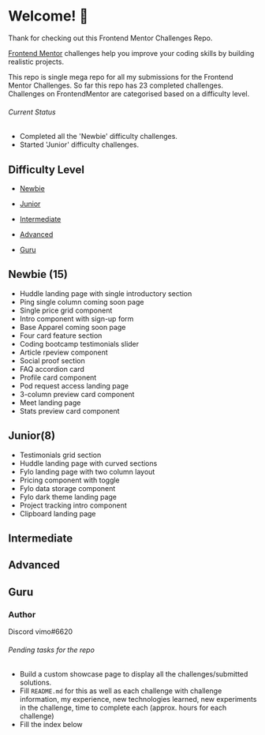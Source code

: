 # Welcome! 👋

Thank for checking out this Frontend Mentor Challenges Repo. 

[Frontend Mentor](https://www.frontendmentor.io) challenges help you improve your coding skills by building realistic projects.

This repo is single mega repo for all my submissions for the Frontend Mentor Challenges.
So far this repo has 23 completed challenges. 
Challenges on FrontendMentor are categorised based on a difficulty level. 

######  Current Status

- Completed all the 'Newbie' difficulty challenges.
- Started 'Junior' difficulty challenges.


## Difficulty Level

- [Newbie](#newbie)

- [Junior](#junior)

- [Intermediate](#intermediate)

- [Advanced](#advanced)

- [Guru](#guru)


## Newbie (15)
  - Huddle landing page with single introductory section
  - Ping single column coming soon page
  - Single price grid component
  - Intro component with sign-up form
  - Base Apparel coming soon page
  - Four card feature section
  - Coding bootcamp testimonials slider
  - Article rpeview component
  - Social proof section
  - FAQ accordion card
  - Profile card component
  - Pod request access landing page
  - 3-column preview card component
  - Meet landing page
  - Stats preview card component

## Junior(8)
  - Testimonials grid section
  - Huddle landing page with curved sections
  - Fylo landing page with two column layout
  - Pricing component with toggle
  - Fylo data storage component
  - Fylo dark theme landing page
  - Project tracking intro component
  - Clipboard landing page

## Intermediate

## Advanced

## Guru

### Author 

Discord vimo#6620

###### Pending tasks for the repo

- Build a custom showcase page  to display all the challenges/submitted solutions. 
- Fill `README.md` for this as well as each challenge with  challenge information, my experience, new technologies learned, new experiments in the challenge, time to complete each (approx. hours for each challenge)
- Fill the index below
